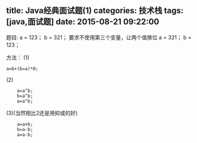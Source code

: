 title: Java经典面试题(1)
categories: 技术栈
tags: [java,面试题]
date: 2015-08-21 09:22:00
---
题目:
a = 123；
b = 321；
要求不使用第三个变量，让两个值换位
a = 321；
b = 123；

方法：
(1) 

    a=b+(b=a)*0;

(2) 


        a=a^b;
        b=a^b;
        a=a^b;

(3)(当然相比2还是用抑或的好)

        a=a+b;
        b=a-b;
        a=a-b;
      
